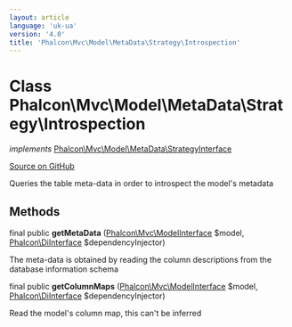 ```yaml
---
layout: article
language: 'uk-ua'
version: '4.0'
title: 'Phalcon\Mvc\Model\MetaData\Strategy\Introspection'
---
```


# Class **Phalcon\Mvc\Model\MetaData\Strategy\Introspection**

*implements* [Phalcon\Mvc\Model\MetaData\StrategyInterface](api/Phalcon_Mvc_Model_MetaData_StrategyInterface)

<a href="https://github.com/phalcon/cphalcon/tree/v4.0.0/phalcon/mvc/model/metadata/strategy/introspection.zep" class="btn btn-default btn-sm">Source on GitHub</a>

Queries the table meta-data in order to introspect the model's metadata

## Methods

final public **getMetaData** ([Phalcon\Mvc\ModelInterface](api/Phalcon_Mvc_ModelInterface) $model, [Phalcon\DiInterface](api/Phalcon_DiInterface) $dependencyInjector)

The meta-data is obtained by reading the column descriptions from the database information schema

final public **getColumnMaps** ([Phalcon\Mvc\ModelInterface](api/Phalcon_Mvc_ModelInterface) $model, [Phalcon\DiInterface](api/Phalcon_DiInterface) $dependencyInjector)

Read the model's column map, this can't be inferred